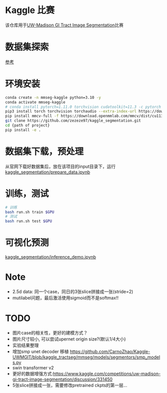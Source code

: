 # Kaggle 比赛

该仓库用于[UW-Madison GI Tract Image Segmentation](https://www.kaggle.com/competitions/uw-madison-gi-tract-image-segmentation/overview)比赛



# 数据集探索

[参考](https://www.kaggle.com/code/andradaolteanu/aw-madison-eda-in-depth-mask-exploration)

# 环境安装

```sh
conda create -n mmseg-kaggle python=3.10 -y
conda activate mmseg-kaggle
# conda install pytorch=1.11.0 torchvision cudatoolkit=11.3 -c pytorch
pip3 install torch torchvision torchaudio --extra-index-url https://download.pytorch.org/whl/cu113
pip install mmcv-full -f https://download.openmmlab.com/mmcv/dist/cu113/torch1.11.0/index.html
git clone https://github.com/zezeze97/kaggle_segmentation.git
cd {path of project}
pip install -e .  
```
# 数据集下载，预处理

从官网下载好数据集后，放在该项目的input目录下，运行[kaggle_segmentation/prepare_data.ipynb](kaggle_segmentation/prepare_data.ipynb)


# 训练，测试

```sh
# 训练
bash run.sh train $GPU
# 测试
bash run.sh test $GPU
```

# 可视化预测

[kaggle_segmentation/inference_demo.ipynb](kaggle_segmentation/inference_demo.ipynb)

# Note
- 2.5d data: 同一个case，同日的3张slice拼接成一张(stride=2)
- mutilabel问题，最后激活使用sigmoid而不是softmax!!


# TODO
- 图片case的相关性，更好的建模方式？
- 图片尺寸较小, 可以尝试upernet origin size?(默认1/4大小) 
- 实验结果整理
- 增加smp unet decoder 移植 https://github.com/CarnoZhao/Kaggle-UWMGIT/blob/kaggle_tractseg/mmseg/models/segmentors/smp_models.py
- swin transformer v2
- 更好的数据增强方式:https://www.kaggle.com/competitions/uw-madison-gi-tract-image-segmentation/discussion/331450
- 5张slice拼接成一张，需要修改pretrained ckpts的第一层...

